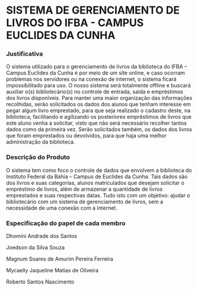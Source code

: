 # SISTEMA DE GERENCIAMENTO DE LIVROS DO IFBA - CAMPUS EUCLIDES DA CUNHA


### Justificativa
O sistema utilizado para o gerenciamento de livros da biblioteca do IFBA – Campus Euclides da Cunha é por meio de um site online, e caso ocorram problemas nos servidores ou na conexão de internet, o sistema ficará impossibilitado para uso. O nosso sistema será totalmente offline e buscará auxiliar o(s) bibliotecário(s) no controle de entrada, saída e empréstimos dos livros disponíveis. Para manter uma maior organização das informações recolhidas, serão solicitados os dados dos alunos que tenham interesse em pegar algum livro emprestado, para que seja realizado o cadastro deste, na biblioteca, facilitando e agilizando os posteriores empréstimos de livros que este aluno venha a solicitar, visto que não será necessário recolher tantos dados como da primeira vez. Serão solicitados também, os dados dos livros que foram emprestados ou devolvidos, para que haja uma melhor administração da biblioteca.

### Descrição do Produto
O sistema tem como foco o controle de dados que envolvem a biblioteca do Instituto Federal da Bahia – Campus de Euclides da Cunha. Tais dados são dos livros e suas categorias, alunos matriculados que desejam solicitar o empréstimo de livros, além de armazenar a quantidade de livros emprestados e suas respectivas datas. Tudo isto com um objetivo: ajudar o bibliotecário com um sistema de gerenciamento de livros, sem a necessidade de uma conexão com a internet.

### Especificação do papel de cada membro
Dhomini Andrade dos Santos

Joedson da Silva Souza

Magnum Soares de Amurim Pereira Ferreira

Mycaelly Jaqueline Matias de Oliveira

Roberto Santos Nascimento
